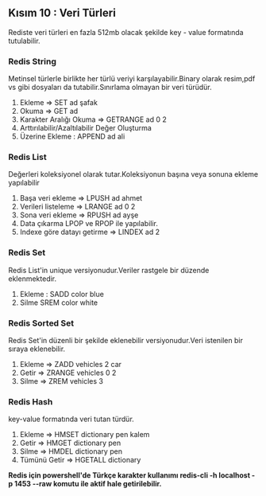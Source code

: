 ## Kısım 10 : Veri Türleri

<string>Rediste veri türleri en fazla 512mb olacak şekilde key - value formatında tutulabilir.</string>

### Redis String
Metinsel türlerle birlikte her türlü veriyi karşılayabilir.Binary olarak resim,pdf vs gibi dosyaları da tutabilir.Sınırlama olmayan bir veri türüdür.

1. Ekleme => SET ad şafak
2. Okuma => GET ad
3. Karakter Aralığı Okuma => GETRANGE ad 0 2
4. Arttırılabilir/Azaltılabilir Değer Oluşturma
5. Üzerine Ekleme : APPEND ad ali
   

### Redis List

Değerleri koleksiyonel olarak tutar.Koleksiyonun başına veya sonuna ekleme yapılabilir

1. Başa veri ekleme => LPUSH ad ahmet
2. Verileri listeleme => LRANGE ad 0 2
3. Sona veri ekleme => RPUSH ad ayşe
4. Data çıkarma LPOP ve RPOP ile yapılabilir.
5. Indexe göre datayı getirme => LINDEX ad 2


### Redis Set
Redis List'in unique versiyonudur.Veriler rastgele bir düzende eklenmektedir.

1. Ekleme : SADD color blue
2. Silme SREM color white


### Redis Sorted Set

Redis Set'in düzenli bir şekilde eklenebilir versiyonudur.Veri istenilen bir sıraya eklenebilir.

1. Ekleme => ZADD vehicles 2 car
2. Getir => ZRANGE vehicles 0 2 
3. Silme => ZREM vehicles 3
   
### Redis Hash
key-value formatında veri tutan türdür.

1. Ekleme => HMSET dictionary pen kalem
2. Getir => HMGET dictionary pen
3. Silme => HMDEL dictionary pen
4. Tümünü Getir => HGETALL dictionary

<strong>
Redis için powershell'de Türkçe karakter kullanımı redis-cli -h localhost -p 1453 --raw komutu ile aktif hale getirilebilir.
</strong>